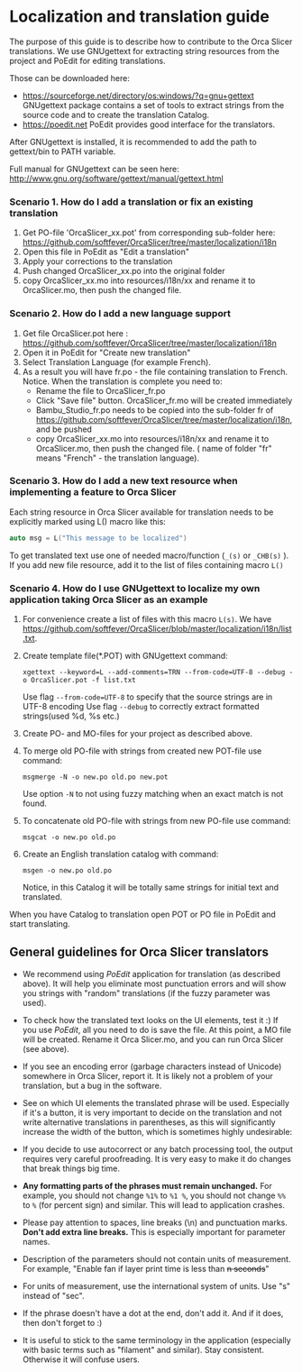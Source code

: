 # Localization and translation guide

The purpose of this guide is to describe how to contribute to the Orca Slicer translations. We use GNUgettext for extracting string resources from the project and PoEdit for editing translations.

Those can be downloaded here:
-    https://sourceforge.net/directory/os:windows/?q=gnu+gettext GNUgettext package contains a set of tools to extract strings from the source code and to create the translation Catalog.
-    https://poedit.net PoEdit provides good interface for the translators.

After GNUgettext is installed, it is recommended to add the path to gettext/bin to PATH variable.

Full manual for GNUgettext can be seen here: http://www.gnu.org/software/gettext/manual/gettext.html


### Scenario 1. How do I add a translation or fix an existing translation
1. Get PO-file 'OrcaSlicer_xx.pot' from corresponding sub-folder here:
https://github.com/softfever/OrcaSlicer/tree/master/localization/i18n
2. Open this file in PoEdit as "Edit a translation"
3. Apply your corrections to the translation
4. Push changed OrcaSlicer_xx.po into the original folder
5. copy OrcaSlicer_xx.mo into resources/i18n/xx and rename it to OrcaSlicer.mo, then push the changed file.

### Scenario 2. How do I add a new language support
1. Get file OrcaSlicer.pot here :
https://github.com/softfever/OrcaSlicer/tree/master/localization/i18n
2. Open it in PoEdit for "Create new translation"
3. Select Translation Language (for example French).
4. As a result you will have fr.po - the file containing translation to French.
Notice. When the translation is complete you need to:
    - Rename the file to OrcaSlicer_fr.po
    - Click "Save file" button. OrcaSlicer_fr.mo will be created immediately
    - Bambu_Studio_fr.po needs to be copied into the sub-folder fr of https://github.com/softfever/OrcaSlicer/tree/master/localization/i18n, and be pushed
	- copy OrcaSlicer_xx.mo into resources/i18n/xx and rename it to OrcaSlicer.mo, then push the changed file.
( name of folder "fr" means "French" - the translation language).

### Scenario 3. How do I add a new text resource when implementing a feature to Orca Slicer
Each string resource in Orca Slicer available for translation needs to be explicitly marked using L() macro like this:
```C++
auto msg = L("This message to be localized")
```
To get translated text use one of needed macro/function (`_(s)` or `_CHB(s)` ).
If you add new file resource, add it to the list of files containing macro `L()`

### Scenario 4. How do I use GNUgettext to localize my own application taking Orca Slicer as an example

1.  For convenience create a list of files with this macro `L(s)`. We have
https://github.com/softfever/OrcaSlicer/blob/master/localization/i18n/list.txt.

2.  Create template file(*.POT) with GNUgettext command:
    ```pot
    xgettext --keyword=L --add-comments=TRN --from-code=UTF-8 --debug -o OrcaSlicer.pot -f list.txt
    ```

    Use flag `--from-code=UTF-8` to specify that the source strings are in UTF-8 encoding
    Use flag `--debug` to correctly extract formatted strings(used %d, %s etc.)

3.  Create PO- and MO-files for your project as described above.

4.  To merge old PO-file with strings from created new POT-file use command:
    ```pot
    msgmerge -N -o new.po old.po new.pot
    ```
    Use option `-N` to not using fuzzy matching when an exact match is not found.

5.  To concatenate old PO-file with strings from new PO-file use command:
    ```pot
    msgcat -o new.po old.po
    ```

6.  Create an English translation catalog with command:
    ```pot
    msgen -o new.po old.po
    ```
    Notice, in this Catalog it will be totally same strings for initial text and translated.

When you have Catalog to translation open POT or PO file in PoEdit and start translating.


## General guidelines for Orca Slicer translators


- We recommend using *PoEdit* application for translation (as described above). It will help you eliminate most punctuation errors and will show you strings with "random" translations (if the fuzzy parameter was used).

- To check how the translated text looks on the UI elements, test it :) If you use *PoEdit*, all you need to do is save the file. At this point, a MO file will be created. Rename it Orca Slicer.mo, and you can run Orca Slicer (see above).

- If you see an encoding error (garbage characters instead of Unicode) somewhere in Orca Slicer, report it. It is likely not a problem of your translation, but a bug in the software.

- See on which UI elements the translated phrase will be used. Especially if it's a button, it is very important to decide on the translation and not write alternative translations in parentheses, as this will significantly increase the width of the button, which is sometimes highly undesirable:

- If you decide to use autocorrect or any batch processing tool, the output requires very careful proofreading. It is very easy to make it do changes that break things big time.

- **Any formatting parts of the phrases must remain unchanged.** For example, you should not change `%1%` to `%1 %`, you should not change `%%` to `%` (for percent sign) and similar. This will lead to application crashes.

- Please pay attention to spaces, line breaks (\n) and punctuation marks. **Don't add extra line breaks.** This is especially important for parameter names.

- Description of the parameters should not contain units of measurement. For example, "Enable fan if layer print time is less than ~~n seconds~~"

- For units of measurement, use the international system of units. Use "s" instead of "sec".

- If the phrase doesn't have a dot at the end, don't add it. And if it does, then don't forget to :)

- It is useful to stick to the same terminology in the application (especially with basic terms such as "filament" and similar). Stay consistent. Otherwise it will confuse users.

